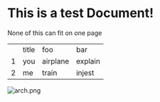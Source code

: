 # <a id="_qx2slfm63f"></a>This is a test Document!

None of this can fit on one page

|  |  |  |  |
| --- | --- | --- | --- |
|  | title | foo | bar |
| 1 | you | airplane | explain |
| 2 | me | train | injest |

![arch.png](./images/9b71b632-f8de-4b85-bbc0-270ab7eaa501.jpg)
